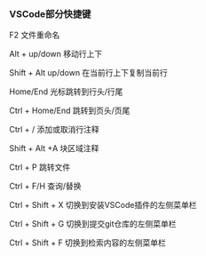 ### VSCode部分快捷键

F2 文件重命名

Alt + up/down 移动行上下

Shift + Alt up/down 在当前行上下复制当前行

Home/End 光标跳转到行头/行尾

Ctrl + Home/End 跳转到页头/页尾

Ctrl + / 添加或取消行注释

Shift + Alt +A 块区域注释

Ctrl + P 跳转文件

Ctrl + F/H 查询/替换

Ctrl + Shift + X  切换到安装VSCode插件的左侧菜单栏

Ctrl + Shift + G  切换到提交git仓库的左侧菜单栏

Ctrl + Shift + F 切换到检索内容的左侧菜单栏